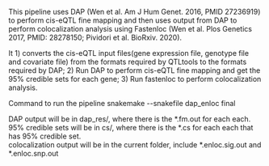 
This pipeline uses DAP (Wen et al. Am J Hum Genet. 2016, PMID 27236919) to perform cis-eQTL fine mapping and then uses output from DAP to perform colocalization analysis using Fastenloc (Wen et al. Plos Genetics 2017, PMID: 28278150; Pividori et al. BioRxiv. 2020).

It 1) converts the cis-eQTL input files(gene expression file, genotype file and covariate file) from the formats required by QTLtools to the formats required by DAP; 2) Run DAP to perform cis-eQTL fine mapping and get the 95% credible sets for each gene; 3) Run fastenloc to perform colocalization analysis. 

Command to run the pipeline snakemake --snakefile dap_enloc final

DAP output will be in dap_res/, where there is the \*.fm.out for each each. <br />
95% credible sets will be in cs/, where there is the \*.cs for each each that has 95% credible set.<br />
colocalization output will be in the current folder, include \*.enloc.sig.out and \*.enloc.snp.out
